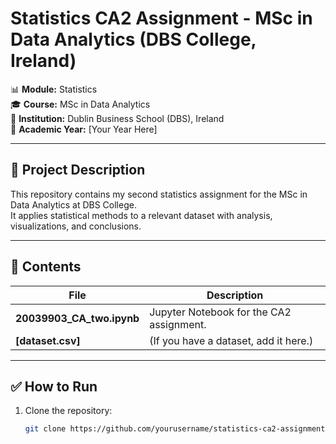 # Statistics CA2 Assignment - MSc in Data Analytics (DBS College, Ireland)

📊 **Module:** Statistics  
🎓 **Course:** MSc in Data Analytics  
🏫 **Institution:** Dublin Business School (DBS), Ireland  
📅 **Academic Year:** [Your Year Here]

---

## 📑 Project Description

This repository contains my second statistics assignment for the MSc in Data Analytics at DBS College.  
It applies statistical methods to a relevant dataset with analysis, visualizations, and conclusions.

---

## 📂 Contents

| File | Description |
|------|-------------|
| **20039903_CA_two.ipynb** | Jupyter Notebook for the CA2 assignment. |
| **[dataset.csv]** | (If you have a dataset, add it here.) |

---

## ✅ How to Run

1. Clone the repository:
   ```bash
   git clone https://github.com/yourusername/statistics-ca2-assignment-DBS.git
